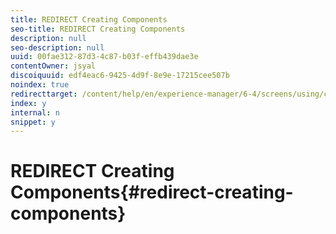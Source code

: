 ```yaml
---
title: REDIRECT Creating Components
seo-title: REDIRECT Creating Components
description: null
seo-description: null
uuid: 00fae312-87d3-4c87-b03f-effb439dae3e
contentOwner: jsyal
discoiquuid: edf4eac6-9425-4d9f-8e9e-17215cee507b
noindex: true
redirecttarget: /content/help/en/experience-manager/6-4/screens/using/creating-components
index: y
internal: n
snippet: y
---
```


# REDIRECT Creating Components{#redirect-creating-components}


